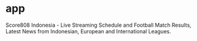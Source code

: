 # app
Score808 Indonesia - Live Streaming Schedule and Football Match Results, Latest News from Indonesian, European and International Leagues.
